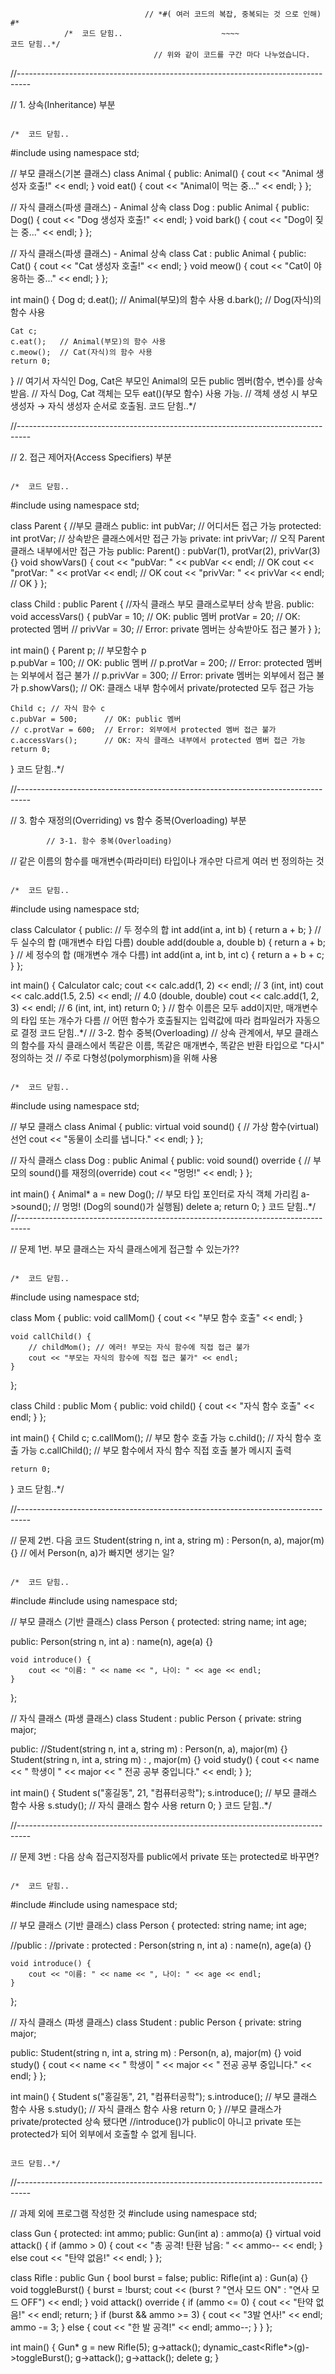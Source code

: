                                   // *#( 여러 코드의 복잡, 중복되는 것 으로 인해) #*
                /*  코드 닫힘..                      ~~~~                          코드 닫힘..*/
                                    // 위와 같이 코드를 구간 마다 나누었습니다.

//---------------------------------------------------------------------------------

// 1. 상속(Inheritance) 부분

                                                                          /*  코드 닫힘..                                                 

#include <iostream>
using namespace std;

// 부모 클래스(기본 클래스)
class Animal {
public:
    Animal() { cout << "Animal 생성자 호출!" << endl; }
    void eat() { cout << "Animal이 먹는 중..." << endl; }
};

// 자식 클래스(파생 클래스) - Animal 상속
class Dog : public Animal { 
public:
    Dog() { cout << "Dog 생성자 호출!" << endl; }
    void bark() { cout << "Dog이 짖는 중..." << endl; }
};

// 자식 클래스(파생 클래스) - Animal 상속
class Cat : public Animal {
public:
    Cat() { cout << "Cat 생성자 호출!" << endl; }
    void meow() { cout << "Cat이 야옹하는 중..." << endl; }
};

int main() {
    Dog d;
    d.eat();   // Animal(부모)의 함수 사용
    d.bark();  // Dog(자식)의 함수 사용

    Cat c;
    c.eat();   // Animal(부모)의 함수 사용
    c.meow();  // Cat(자식)의 함수 사용
    return 0;
} 
// 여기서 자식인 Dog, Cat은 부모인 Animal의 모든 public 멤버(함수, 변수)를 상속받음.
// 자식 Dog, Cat 객체는 모두 eat()(부모 함수) 사용 가능.
// 객체 생성 시 부모 생성자 → 자식 생성자 순서로 호출됨.
                                                                          코드 닫힘..*/ 

//---------------------------------------------------------------------------------

// 2. 접근 제어자(Access Specifiers) 부분

                                                                            /*  코드 닫힘..                                                                 

#include <iostream>
using namespace std;

class Parent {  //부모 클래스
public:
    int pubVar;      // 어디서든 접근 가능
protected:
    int protVar;     // 상속받은 클래스에서만 접근 가능
private:
    int privVar;     // 오직 Parent 클래스 내부에서만 접근 가능
public:
    Parent() : pubVar(1), protVar(2), privVar(3) {}
    void showVars() {
        cout << "pubVar: " << pubVar << endl;      // OK
        cout << "protVar: " << protVar << endl;    // OK
        cout << "privVar: " << privVar << endl;    // OK
    }
};

class Child : public Parent { //자식 클래스 부모 클래스로부터 상속 받음.
public:
    void accessVars() {
        pubVar = 10;      // OK: public 멤버
        protVar = 20;     // OK: protected 멤버
        // privVar = 30; // Error: private 멤버는 상속받아도 접근 불가
    }
};

int main() {
    Parent p; // 부모함수 p  
    p.pubVar = 100;      // OK: public 멤버 
    // p.protVar = 200;  // Error: protected 멤버는 외부에서 접근 불가 
    // p.privVar = 300;  // Error: private 멤버는 외부에서 접근 불가 
    p.showVars();        // OK: 클래스 내부 함수에서 private/protected 모두 접근 가능 

    Child c; // 자식 함수 c  
    c.pubVar = 500;      // OK: public 멤버 
    // c.protVar = 600;  // Error: 외부에서 protected 멤버 접근 불가 
    c.accessVars();      // OK: 자식 클래스 내부에서 protected 멤버 접근 가능 
    return 0; 
}                                                                           코드 닫힘..*/

                                                                    
//---------------------------------------------------------------------------------

// 3. 함수 재정의(Overriding) vs 함수 중복(Overloading) 부분

            // 3-1. 함수 중복(Overloading)

// 같은 이름의 함수를 매개변수(파라미터) 타입이나 개수만 다르게 여러 번 정의하는 것

                                                                                /*  코드 닫힘..


#include <iostream>
using namespace std;

class Calculator {
public:
    // 두 정수의 합
    int add(int a, int b) {
        return a + b;
    }
    // 두 실수의 합 (매개변수 타입 다름)
    double add(double a, double b) {
        return a + b;
    }
    // 세 정수의 합 (매개변수 개수 다름)
    int add(int a, int b, int c) {
        return a + b + c;
    }
};

int main() {
    Calculator calc;
    cout << calc.add(1, 2) << endl;        // 3 (int, int)
    cout << calc.add(1.5, 2.5) << endl;    // 4.0 (double, double)
    cout << calc.add(1, 2, 3) << endl;     // 6 (int, int, int)
    return 0;
}
// 함수 이름은 모두 add이지만, 매개변수의 타입 또는 개수가 다름
// 어떤 함수가 호출될지는 입력값에 따라 컴파일러가 자동으로 결정
                                                                                코드 닫힘..*/
                 // 3-2. 함수 중복(Overloading)
// 상속 관계에서, 부모 클래스의 함수를 자식 클래스에서 똑같은 이름, 똑같은 매개변수, 똑같은 반환 타입으로 "다시" 정의하는 것
// 주로 다형성(polymorphism)을 위해 사용

                                                                                /*  코드 닫힘..

#include <iostream>
using namespace std;

// 부모 클래스
class Animal {
public:
    virtual void sound() { // 가상 함수(virtual) 선언
        cout << "동물이 소리를 냅니다." << endl;
    }
};

// 자식 클래스
class Dog : public Animal {
public:
    void sound() override { // 부모의 sound()를 재정의(override)
        cout << "멍멍!" << endl;
    }
};

int main() {
    Animal* a = new Dog(); // 부모 타입 포인터로 자식 객체 가리킴
    a->sound();            // 멍멍! (Dog의 sound()가 실행됨)
    delete a;
    return 0;
}
                                                                                코드 닫힘..*/
//---------------------------------------------------------------------------------

// 문제 1번. 부모 클래스는 자식 클래스에게 접근할 수 있는가??

                                                                                /*  코드 닫힘..

#include <iostream>
using namespace std;

class Mom {
public:
    void callMom() {
        cout << "부모 함수 호출" << endl;
    }

    void callChild() {
        // childMom(); // 에러! 부모는 자식 함수에 직접 접근 불가
        cout << "부모는 자식의 함수에 직접 접근 불가" << endl;
    }
};

class Child : public Mom {
public:
    void child() {
        cout << "자식 함수 호출" << endl;
    }
};

int main() {
    Child c;
    c.callMom();  // 부모 함수 호출 가능
    c.child();   // 자식  함수 호출 가능
    c.callChild(); // 부모 함수에서 자식 함수 직접 호출 불가 메시지 출력

    return 0;
}
                                                                                 코드 닫힘..*/

//---------------------------------------------------------------------------------

// 문제 2번. 다음 코드 Student(string n, int a, string m) : Person(n, a), major(m) {}
// 에서 Person(n, a)가 빠지면 생기는 일?

                                                                                   /*  코드 닫힘..

#include <iostream>
#include <string>
using namespace std;

// 부모 클래스 (기반 클래스)
class Person {
protected:
    string name;
    int age;

public:
    Person(string n, int a) : name(n), age(a) {}

    void introduce() {
        cout << "이름: " << name << ", 나이: " << age << endl;
    }
};

// 자식 클래스 (파생 클래스)
class Student : public Person {
private:
    string major;

public:
    //Student(string n, int a, string m) : Person(n, a), major(m) {}
    Student(string n, int a, string m) : , major(m) {}
    void study() {
        cout << name << " 학생이 " << major << " 전공 공부 중입니다." << endl;
    }
};

int main() {
    Student s("홍길동", 21, "컴퓨터공학");
    s.introduce();   // 부모 클래스 함수 사용
    s.study();       // 자식 클래스 함수 사용
    return 0;
} 
                                                                                  코드 닫힘..*/

//---------------------------------------------------------------------------------

// 문제 3번 : 다음 상속 접근지정자를 public에서 private 또는 protected로 바꾸면?

                                                                                   /*  코드 닫힘..

#include <iostream>
#include <string>
using namespace std;

// 부모 클래스 (기반 클래스)
class Person {
protected:
    string name;
    int age;

//public :
//private : 
protected :
    Person(string n, int a) : name(n), age(a) {}

    void introduce() {
        cout << "이름: " << name << ", 나이: " << age << endl;
    }
};

// 자식 클래스 (파생 클래스)
class Student : public Person {
private:
    string major;

public:
    Student(string n, int a, string m) : Person(n, a), major(m) {}
    void study() {
        cout << name << " 학생이 " << major << " 전공 공부 중입니다." << endl;
    }
};

int main() {
    Student s("홍길동", 21, "컴퓨터공학");
    s.introduce();   // 부모 클래스 함수 사용
    s.study();       // 자식 클래스 함수 사용
    return 0;
}
//부모 클래스가 private/protected 상속 됐다면 
//introduce()가 public이 아니고 private 또는 protected가 되어 외부에서 호출할 수 없게 됩니다.

                                                                                     코드 닫힘..*/

//---------------------------------------------------------------------------------

// 과제 외에 프로그램 작성한 것
#include <iostream>
using namespace std;

class Gun {
protected:
    int ammo;
public:
    Gun(int a) : ammo(a) {}
    virtual void attack() {
        if (ammo > 0) { cout << "총 공격! 탄환 남음: " << ammo-- << endl; }
        else cout << "탄약 없음!" << endl;
    }
};

class Rifle : public Gun {
    bool burst = false;
public:
    Rifle(int a) : Gun(a) {}
    void toggleBurst() { burst = !burst; cout << (burst ? "연사 모드 ON" : "연사 모드 OFF") << endl; }
    void attack() override {
        if (ammo <= 0) { cout << "탄약 없음!" << endl; return; }
        if (burst && ammo >= 3) { cout << "3발 연사!" << endl; ammo -= 3; }
        else { cout << "한 발 공격!" << endl; ammo--; }
    }
};

int main() {
    Gun* g = new Rifle(5);
    g->attack();
    dynamic_cast<Rifle*>(g)->toggleBurst();
    g->attack();
    g->attack();
    delete g;
}
